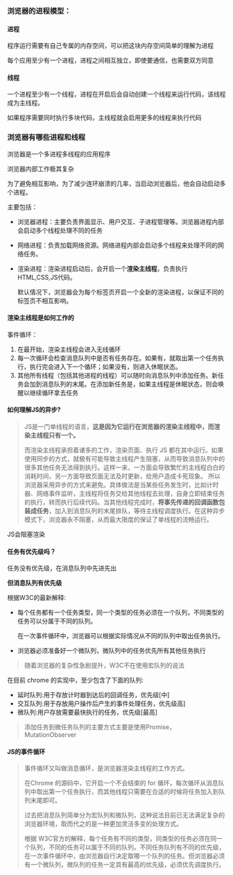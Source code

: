 ### 浏览器的进程模型：

#### 进程

程序运行需要有自己专属的内存空间，可以把这块内存空间简单的理解为进程

每个应用至少有一个进程，进程之间相互独立，即使要通信，也需要双方同意

#### 线程

一个进程至少有一个线程，进程在开启后会自动创建一个线程来运行代码，该线程成为主线程。

如果程序需要同时执行多块代码，主线程就会启用更多的线程来执行代码

### 浏览器有哪些进程和线程

浏览器是一个多进程多线程的应用程序

浏览器内部工作极其复杂

为了避免相互影响，为了减少连环崩溃的几率，当启动浏览器后，他会自动启动多个进程。



主要包括：

- 浏览器进程：主要负责界面显示、用户交互、子进程管理等。浏览器进程内部会启动多个线程处理不同的任务

- 网络进程：负责加载网络资源。网络进程内部会启动多个线程来处理不同的网络任务。

- 渲染进程：渲染进程启动后，会开启一个**渲染主线程**，负责执行 HTML,CSS,JS代码。

  默认情况下，浏览器会为每个标签页开启一个全新的渲染进程，以保证不同的标签页不相互影响。

#### 渲染主线程是如何工作的

事件循环：

1. 在最开始，渲染主线程会进入无线循环
2. 每一次循环会检查消息队列中是否有任务存在。如果有，就取出第一个任务执行，执行完会进入下一个循环；如果没有，则进入休眠状态。
3. 其他所有线程（包括其他进程的线程）可以随时向消息队列中添加任务。新任务会加到消息队列的末尾。在添加新任务是，如果主线程是休眠状态，则会唤醒以继续循环拿去任务

#### 如何理解JS的异步?

> JS是一门单线程的语言，**这是因为它运行在浏览器的渲染主线程中，而渲染主线程只有一个。**
>
> 而渲染主线程承担着诸多的工作，渲染页面、执行 JS 都在其中运行。如果使用同步的方式，就极有可能导致主线程产生阻塞，从而导致消息队列中的很多其他任务无法得到执行。这样一来，一方面会导致繁忙的主线程白白的消耗时间，另一方面导致页面无法及时更新，给用户造成卡死现象。
> 所以浏览器采用异步的方式来避免。具体做法是当某些任务发生时，比如计时器、网络事件监听，主线程将任务交给其他线程去处理，自身立即结束任务的执行，转而执行后续代码。当其他线程完成时，**将事先传递的回调函数包装成任务**，加入到消息队列的末尾排队，等待主线程调度执行。在这种异步模式下，浏览器永不阻塞，从而最大限度的保证了单线程的流畅运行。

JS会阻塞渲染



#### 任务有优先级吗？

任务没有优先级，在消息队列中先进先出

**但消息队列有优先级**

根据W3C的最新解释:

- 每个任务都有一个任务类型，同一个类型的任务必须在一个队列，不同类型的任务可以分属于不同的队列。

  在一次事件循环中，浏览器可以根据实际情况从不同的队列中取出任务执行。

- 浏览器必须准备好一个微队列，微队列中的任务优先所有其他任务执行

> 随着浏览器的复杂性急剧提升，W3C不在使用宏队列的说法



在目前 chrome 的实现中，至少包含了下面的队列:

- 延时队列:用于存放计时器到达后的回调任务，优先级[中]
- 交互队列:用于存放用户操作后产生的事件处理任务，优先级高]
- 微队列:用户存放需要最快执行的任务，优先级[最高]

> 添加任务到微任务队列的主要方式主要是使用Promise，MutationObserver



####  JS的事件循环

> 事件循环又叫做消息循环，是浏览器渲染主线程的工作方式。
>
> 在Chrome 的源码中，它开启一个不会结束的 for 循环，每次循环从消息队列中取出第一个任务执行，而其他线程只需要在合适的时候将任务加入到队列末尾即可。
>
> 过去把消息队列简单分为宏队列和微队列，这种说法目前已无法满足复杂的浏览器环境，取而代之的是一种更加灵活多变的处理方式。
>
> 根据 W3C官方的解释，每个任务有不同的类型，同类型的任务必须在同一个队列，不同的任务可以属于不同的队列。不同任务队列有不同的优先级，在一次事件循环中，由浏览器自行决定取哪一个队列的任务。但浏览器必须有一个微队列，微队列的任务一定具有最高的优先级，必须优先调度执行。